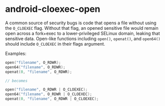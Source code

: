 # android-cloexec-open

A common source of security bugs is code that opens a file without using
the `O_CLOEXEC` flag. Without that flag, an opened sensitive file would
remain open across a fork+exec to a lower-privileged SELinux domain,
leaking that sensitive data. Open-like functions including `open()`,
`openat()`, and `open64()` should include `O_CLOEXEC` in their flags
argument.

Examples:

```c++
open("filename", O_RDWR);
open64("filename", O_RDWR);
openat(0, "filename", O_RDWR);

// becomes

open("filename", O_RDWR | O_CLOEXEC);
open64("filename", O_RDWR | O_CLOEXEC);
openat(0, "filename", O_RDWR | O_CLOEXEC);
```
